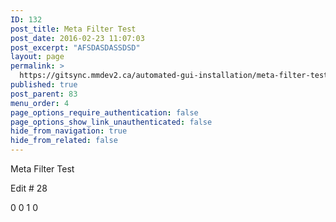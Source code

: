 ```yaml
---
ID: 132
post_title: Meta Filter Test
post_date: 2016-02-23 11:07:03
post_excerpt: "AFSDASDASSDSD"
layout: page
permalink: >
  https://gitsync.mmdev2.ca/automated-gui-installation/meta-filter-test/
published: true
post_parent: 83
menu_order: 4
page_options_require_authentication: false
page_options_show_link_unauthenticated: false
hide_from_navigation: true
hide_from_related: false
---
```

Meta Filter Test

Edit # 28

0 0 1 0
